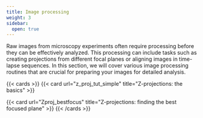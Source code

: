 ```yaml
---
title: Image processing
weight: 3
sidebar:
  open: true
---
```

Raw images from microscopy experiments often require processing before they can be effectively analyzed. This processing can include tasks such as creating projections from different focal planes or aligning images in time-lapse sequences. In this section, we will cover various image processing routines that are crucial for preparing your images for detailed analysis.

{{< cards >}}
  {{< card url="z_proj_tut_simple" title="Z-projections: the basics" >}}

  {{< card url="Zproj_bestfocus" 
  title="Z-projections: finding the best focused plane" >}}
{{< /cards >}}
